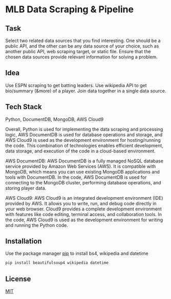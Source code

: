 # MLB Data Scraping & Pipeline

## Task
Select two related data sources that you find interesting. One should be a public API, and the other can be any data source of your choice, such as another public API, web scraping target, or static file. Ensure that the chosen data sources provide relevant information for solving a problem.

## Idea
Use ESPN scraping to get batting leaders. Use wikipedia API to get bio/summary (&more) of a player. Join data together in a single data source.

## Tech Stack
Python, DocumentDB, MongoDB, AWS Cloud9

Overall, Python is used for implementing the data scraping and processing logic, AWS DocumentDB is used for database operations and storage, and AWS Cloud9 is used as the development environment for hosting/running the code. This combination of technologies enables efficient development, data storage, and execution of the code in a cloud-based environment.

AWS DocumentDB: AWS DocumentDB is a fully managed NoSQL database service provided by Amazon Web Services (AWS). It is compatible with MongoDB, which means you can use existing MongoDB applications and tools with DocumentDB. In the code, AWS DocumentDB is used for connecting to the MongoDB cluster, performing database operations, and storing player data.

AWS Cloud9: AWS Cloud9 is an integrated development environment (IDE) provided by AWS. It allows you to write, run, and debug code directly in your web browser. Cloud9 provides a complete development environment with features like code editing, terminal access, and collaboration tools. In the code, AWS Cloud9 is used as the development environment for writing and running the Python code.

## Installation

Use the package manager [pip](https://pip.pypa.io/en/stable/) to install bs4, wikipedia and datetime

```bash
pip install beautifulsoup4 wikipedia datetime
```


## License

[MIT](https://choosealicense.com/licenses/mit/)